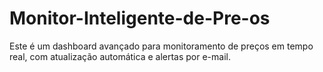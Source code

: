 # Monitor-Inteligente-de-Pre-os
Este é um dashboard avançado para monitoramento de preços em tempo real, com atualização automática e alertas por e-mail.
